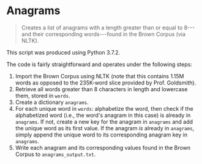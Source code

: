 # Anagrams

> Creates a list of anagrams with a length greater than or equal to 8---and their corresponding words---found in the Brown Corpus (via NLTK).

This script was produced using Python 3.7.2.

The code is fairly straightforward and operates under the following steps:

1. Import the Brown Corpus using NLTK (note that this contains 1.15M words as opposed to the 235K-word slice provided by Prof. Goldsmith).
2. Retrieve all words greater than 8 characters in length and lowercase them, stored in `words`.
3. Create a dictionary `anagrams`.
4. For each unique word in `words`: alphabetize the word, then check if the alphabetized word (i.e., the word's anagram in this case) is already in `anagrams`. If not, create a new key for the anagram in `anagrams` and add the unique word as its first value. If the anagram *is* already in `anagrams`, simply append the unique word to its corresponding anagram key in `anagrams`.
5. Write each anagram and its corresponding values found in the Brown Corpus to `anagrams_output.txt`.
